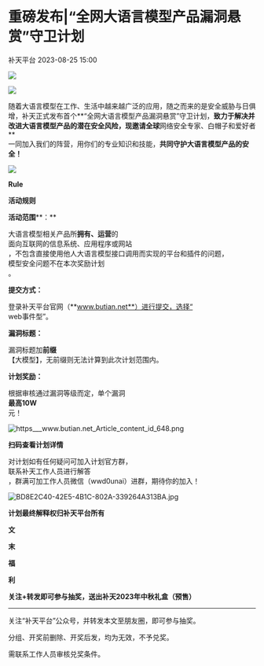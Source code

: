 #  重磅发布|“全网大语言模型产品漏洞悬赏”守卫计划   
 补天平台   2023-08-25 15:00  
  
![](https://mmbiz.qpic.cn/sz_mmbiz_gif/WdbaA7b2IE5AMftfrdcLRkcBVwa2GFmP5A5VQkrUf1St9NXiaFlLkjcZSzdK0ico5KHN5OMJLOiaHKCmkR17zakDQ/640?wx_fmt=gif "")  
  
![](https://mmbiz.qpic.cn/mmbiz_png/JaFvPvvA2J3ibedpQav7ONyjZibzjKFHb1aBDUiaLoAzN274Ea8VO5fQGChKmbdLVovOYNBD8lh2gq4hnvQ8MzGUg/640?wx_fmt=png "")  
  
随着大语言模型在工作、生活中越来越广泛的应用，随之而来的是安全威胁与日俱增，补天正式发布首个**“全网大语言模型产品漏洞悬赏”守卫计划，**致力于解决并改进大语言模型产品的潜在安全风险，现邀请全球**网络安全专家、白帽子和爱好者**  
一同加入我们的阵营，用你们的专业知识和技能，**共同守护大语言模型产品的安全！**  
  
![](https://mmbiz.qpic.cn/sz_mmbiz_jpg/WdbaA7b2IE5AMftfrdcLRkcBVwa2GFmPCewJ9CzNW1jEvmEWtJTManEQxQHiaqfdn3ia4T4lJFaa46htqWdTqHHA/640?wx_fmt=jpeg "")  
  
  
**Rule**  
  
**活动规则**  
  
  
**活动范围****：**  
  
大语言模型相关产品所**拥有、运营**的  
面向互联网的信息系统、应用程序或网站  
，不包含直接使用他人大语言模型接口调用而实现的平台和插件的问题，  
模型安全问题不在本次奖励计划  
。  
  
  
**提交方式：**  
  
登录补天平台官网（**www.butian.net**）进行提交，选择“  
web事件型”。  
  
  
**漏洞标题：**  
  
漏洞标题加**前缀**  
【大模型】，无前缀则无法计算到此次计划范围内。  
  
  
**计划奖励：**  
  
根据审核通过漏洞等级而定，单个漏洞  
**最高10W**  
元！  
  
![](https://mmbiz.qpic.cn/sz_mmbiz_png/WdbaA7b2IE5AMftfrdcLRkcBVwa2GFmPSov1qZCLtngibsestnRL6pr3E4kSRDtrIvppXFvWzSfdUwRria2RiaurA/640?wx_fmt=png "https___www.butian.net_Article_content_id_648.png")  
  
**扫码查看计划详情**  
  
对计划如有任何疑问可加入计划官方群，  
联系补天工作人员进行解答  
，群满可加工作人员微信（wwd0unai）进群，期待你的加入！  
  
![](https://mmbiz.qpic.cn/sz_mmbiz_jpg/WdbaA7b2IE5AMftfrdcLRkcBVwa2GFmP0NuGe3SjeL9a7OCQSBJZRJ9e2DUp4jAaC0TV9vUPO8ibAIJo7hZR51Q/640?wx_fmt=jpeg "BD8E2C40-42E5-4B1C-802A-339264A313BA.jpg")  
  
**计划最终解释权归补天平台所有**  
  
  
  
  
**文**  
  
**末**  
  
**福**  
  
**利**  
  
**关注+转发即可参与抽奖，送出补天2023年中秋礼盒（预售）**  
  
****  
关注“补天平台”公众号，并转发本文至朋友圈，即可参与抽奖。  
  
分组、开奖前删除、开奖后发，均为无效，不予兑奖。  
  
需联系工作人员审核兑奖条件。  
  
